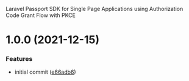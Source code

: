Laravel Passport SDK for Single Page Applications using Authorization Code Grant Flow with PKCE

# 1.0.0 (2021-12-15)


### Features

* initial commit ([e66adb6](https://github.com/farkas-gabor/larapassport-spa-js/commit/e66adb6d8fadc896eb9489a277d260c7dd01a66e))
